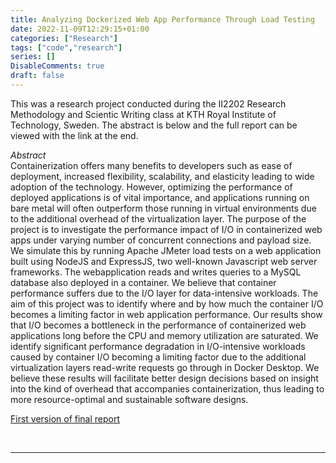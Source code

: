 ```yaml
---
title: Analyzing Dockerized Web App Performance Through Load Testing
date: 2022-11-09T12:29:15+01:00
categories: ["Research"]
tags: ["code","research"]
series: []
DisableComments: true
draft: false
---
```


This was a research project conducted during the II2202 Research Methodology and Scientic Writing class at KTH Royal Institute of Technology, Sweden. The abstract is below and the full report can be viewed with the link at the end.

_Abstract_
<br>
Containerization offers many benefits to developers such as ease of deployment, increased flexibility, scalability, and elasticity leading to wide adoption of the technology. However, optimizing the performance of deployed applications is of vital importance, and applications running on bare metal will often outperform those running in virtual environments due to the additional overhead of the virtualization layer. The purpose of the project is to investigate the performance impact of I/O in containerized web apps under varying number of concurrent connections and payload size. We simulate this by running Apache JMeter load tests on a web application built using NodeJS and ExpressJS, two well-known Javascript web server frameworks. The webapplication reads and writes queries to a MySQL database also deployed in a container. We believe that container performance suffers due to the I/O layer for data-intensive workloads. The aim of this project was to identify where and by how much the container I/O becomes a limiting factor in web application performance. Our results show that I/O becomes a bottleneck in the performance of containerized web applications long before the CPU and memory utilization are saturated. We identify significant performance degradation in I/O-intensive workloads caused by container I/O becoming a limiting factor due to the additional virtualization layers read-write requests go through in Docker Desktop. We believe these results will facilitate better design decisions based on insight into the kind of overhead that accompanies containerization, thus leading to more resource-optimal and sustainable software designs.

[First version of final report](https://drive.google.com/file/d/1D9dVtzgL_clhaT_QjRUC-28xaUVD8AzV/view "PDF")

<br>

---